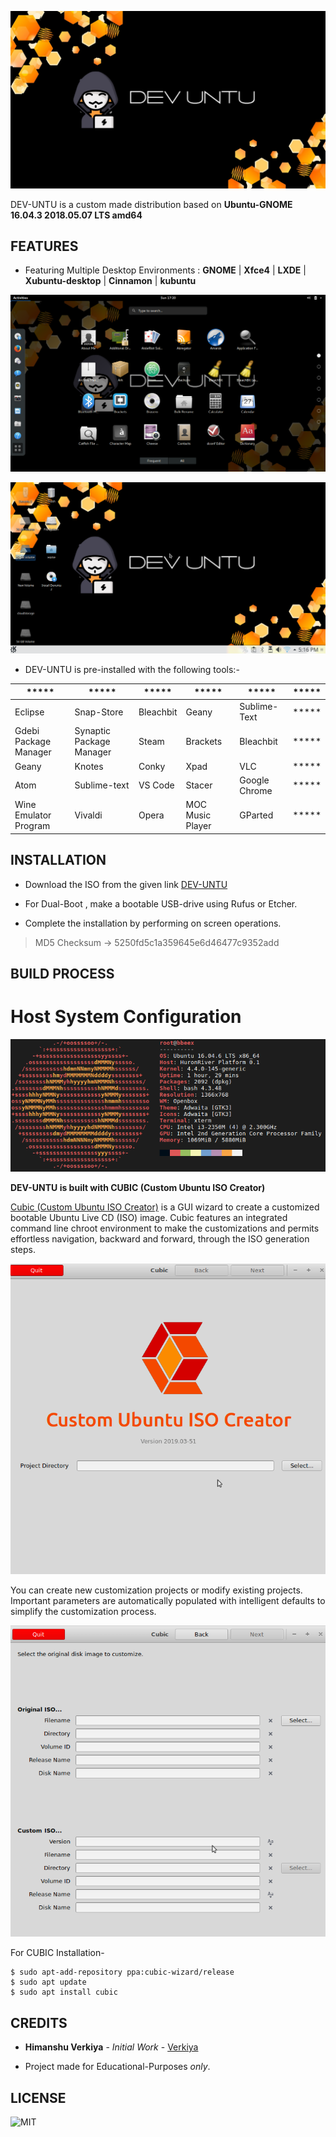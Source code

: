 ![Devuntu Wallpaper](https://github.com/verkiya/Dev-untu/blob/master/Devuntu.jpg)

DEV-UNTU is a custom made distribution based on **Ubuntu-GNOME 16.04.3 2018.05.07 LTS amd64** 

## FEATURES

 - Featuring Multiple Desktop Environments : **GNOME** | **Xfce4** | **LXDE** | **Xubuntu-desktop** | **Cinnamon** | **kubuntu**
 
 ![GNOME](https://github.com/verkiya/Dev-untu/blob/master/GNOME.png)
 
 ![KDE Plasma](https://github.com/verkiya/Dev-untu/blob/master/KDE%20Plasma.png)

 - DEV-UNTU is pre-installed with the following tools:-

|***** |*****  |*****  |*****  |*****  |*****  |
|--|--|--|--|--|--|
|Eclipse  |Snap-Store  |Bleachbit|Geany|Sublime-Text|***** 
|Gdebi Package Manager|Synaptic Package Manager|Steam|Brackets|Bleachbit|***** 
|Geany|Knotes|Conky|Xpad|VLC|***** 
|Atom|Sublime-text|VS Code|Stacer|Google Chrome|***** 
|Wine Emulator Program|Vivaldi|Opera|MOC Music Player|GParted|***** 


## INSTALLATION

 - Download the ISO from the given link [DEV-UNTU](https://drive.google.com/file/d/19xwXT-wsziQ9dPhkw6VnYyjx-kHvJNJq/view?usp=sharing)
 
 - For Dual-Boot  , make a bootable USB-drive using Rufus or Etcher.
 
 - Complete the installation by performing on screen operations.
 

> MD5 Checksum -> 5250fd5c1a359645e6d46477c9352add

## BUILD PROCESS

# Host System Configuration

![hostSystemConfiguration](https://github.com/verkiya/Dev-untu/blob/master/hostSystemConfiguration.png)

**DEV-UNTU is built with CUBIC (Custom Ubuntu ISO Creator)**

[Cubic (Custom Ubuntu ISO Creator)](https://launchpad.net/cubic)  is a GUI wizard to create a customized bootable Ubuntu Live CD (ISO) image. Cubic features an integrated command line chroot environment to make the customizations and permits effortless navigation, backward and forward, through the ISO generation steps.

![Cubic](https://github.com/verkiya/Dev-untu/blob/master/cubic.png)

You can create new customization projects or modify existing projects. Important parameters are automatically populated with intelligent defaults to simplify the customization process.

![Cubic Prerequisites](https://github.com/verkiya/Dev-untu/blob/master/cubic%20prerequisites.png)

For CUBIC Installation-

    $ sudo apt-add-repository ppa:cubic-wizard/release
    $ sudo apt update
    $ sudo apt install cubic

## CREDITS

* **Himanshu Verkiya** - _Initial Work_ - [Verkiya ](https://github.com/Verkiya)

* Project made for Educational-Purposes _only_.

## LICENSE
![MIT](https://img.shields.io/github/license/verkiya/Dev-untu.svg?style=plastic)



